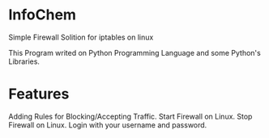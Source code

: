# InfoChem

Simple Firewall Solition for iptables on linux

This Program writed on Python Programming Language and some Python's Libraries.

# Features

Adding Rules for Blocking/Accepting Traffic.
Start Firewall on Linux.
Stop Firewall on Linux.
Login with your username and password.


